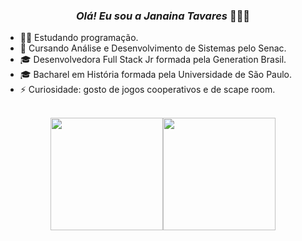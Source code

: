  ### <div align="center"><i>Olá! Eu sou a Janaina Tavares</i> 👋👩‍💻 
</div>

- 👩‍💻 Estudando programação.
- 🌱 Cursando Análise e Desenvolvimento de Sistemas pelo Senac.
- 🎓 Desenvolvedora Full Stack Jr formada pela Generation Brasil.
- 🎓 Bacharel em História formada pela Universidade de São Paulo.
- ⚡ Curiosidade: gosto de jogos cooperativos e de scape room.
<br>
<!--Icone de commits e porcentagem de linguagens-->
<div align="center"> 
<img height="180 cm" src="https://github-readme-stats.vercel.app/api?username=tavaresjana&show_icons=true&theme=omni"/><img height="180 cm" src="https://github-readme-stats.vercel.app/api/top-langs/?username=tavaresjana&layout=compact&langs_count=16&theme=omni"/>
</div>

</div> 
